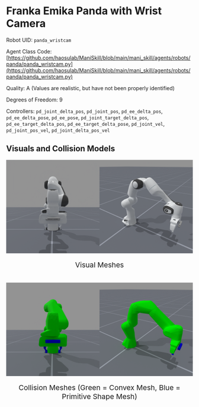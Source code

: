 <!-- THIS IS ALL GENERATED DOCUMENTATION via generate_robot_docs.py. DO NOT MODIFY THIS FILE DIRECTLY. -->

# Franka Emika Panda with Wrist Camera

Robot UID: `panda_wristcam`

Agent Class Code: [https://github.com/haosulab/ManiSkill/blob/main/mani_skill/agents/robots/panda/panda_wristcam.py](https://github.com/haosulab/ManiSkill/blob/main/mani_skill/agents/robots/panda/panda_wristcam.py)

Quality: A (Values are realistic, but have not been properly identified)

Degrees of Freedom: 9

Controllers: `pd_joint_delta_pos`, `pd_joint_pos`, `pd_ee_delta_pos`, `pd_ee_delta_pose`, `pd_ee_pose`, `pd_joint_target_delta_pos`, `pd_ee_target_delta_pos`, `pd_ee_target_delta_pose`, `pd_joint_vel`, `pd_joint_pos_vel`, `pd_joint_delta_pos_vel`

## Visuals and Collision Models

<div>
    <div style="max-width: 100%; display: flex; justify-content: center;">
        <img src="../../_static/robot_images/panda_wristcam/front_visual.png" style='min-width:min(50%, 100px);max-width:50%;height:auto' alt="panda_wristcam">
        <img src="../../_static/robot_images/panda_wristcam/side_visual.png" style='min-width:min(50%, 100px);max-width:50%;height:auto' alt="panda_wristcam">
    </div>
    <p style="text-align: center; font-size: 1.2rem;">Visual Meshes</p>
    <br/>
    <div style="max-width: 100%; display: flex; justify-content: center;">
        <img src="../../_static/robot_images/panda_wristcam/front_collision.png" style='min-width:min(50%, 100px);max-width:50%;height:auto' alt="panda_wristcam">
        <img src="../../_static/robot_images/panda_wristcam/side_collision.png" style='min-width:min(50%, 100px);max-width:50%;height:auto' alt="panda_wristcam">
    </div>
    <p style="text-align: center; font-size: 1.2rem;">Collision Meshes (Green = Convex Mesh, Blue = Primitive Shape Mesh)</p>
</div>

